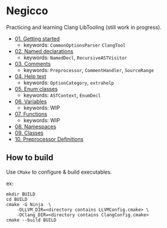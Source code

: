 # Negicco

Practicing and learning Clang LibTooling (still work in progress).

- [01. Getting started](01-getting-started)
  - keywords: `CommonOptionsParser` `ClangTool`
- [02. Named declarations](02-named-declarations)
  - keywords: `NamedDecl`, `RecursiveASTVisitor`
- [03. Comments](03-comments)
  - keywords: `Preprocessor`, `CommentHandler`, `SourceRange`
- [04. Help text](04-help-text)
  - keywords: `OptionCategory`, `extrahelp`
- [05. Enum classes](05-enum-classes)
  - keywords: `ASTContext`, `EnumDecl`
- [06. Variables](06-variables)
  - keywords: WIP
- [07. Functions](07-functions)
  - keywords: WIP
- [08. Namespaces](#)
- [09. Classes](#)
- [10. Preprocessor Definitions](#)

## How to build
Use `CMake` to configure & build executables.

ex:
```shell
mkdir BUILD
cd BUILD
cmake -G Ninja  \
    -DLLVM_DIR=<directory contains LLVMConfig.cmake> \
    -DClang_DIR=<directory contains ClangConfig.cmake>
cmake --build BUILD
```
